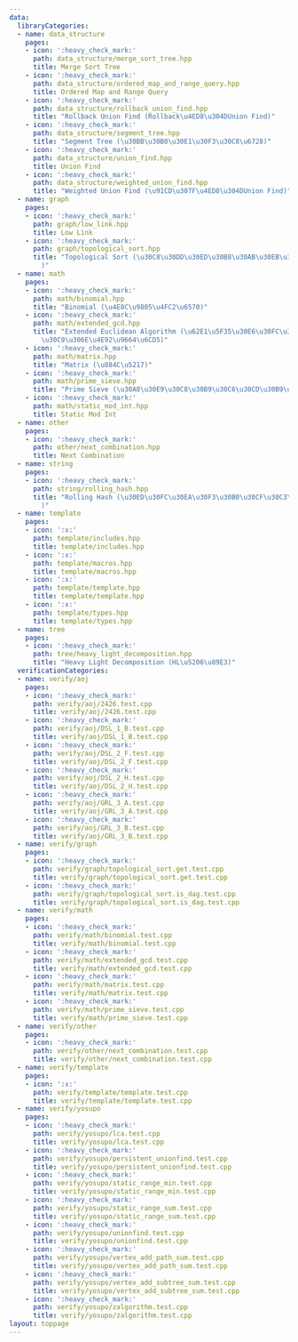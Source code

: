 ```yaml
---
data:
  libraryCategories:
  - name: data_structure
    pages:
    - icon: ':heavy_check_mark:'
      path: data_structure/merge_sort_tree.hpp
      title: Merge Sort Tree
    - icon: ':heavy_check_mark:'
      path: data_structure/ordered_map_and_range_query.hpp
      title: Ordered Map and Range Query
    - icon: ':heavy_check_mark:'
      path: data_structure/rollback_union_find.hpp
      title: "Rollback Union Find (Rollback\u4ED8\u304DUnion Find)"
    - icon: ':heavy_check_mark:'
      path: data_structure/segment_tree.hpp
      title: "Segment Tree (\u30BB\u30B0\u30E1\u30F3\u30C8\u6728)"
    - icon: ':heavy_check_mark:'
      path: data_structure/union_find.hpp
      title: Union Find
    - icon: ':heavy_check_mark:'
      path: data_structure/weighted_union_find.hpp
      title: "Weighted Union Find (\u91CD\u307F\u4ED8\u304DUnion Find)"
  - name: graph
    pages:
    - icon: ':heavy_check_mark:'
      path: graph/low_link.hpp
      title: Low Link
    - icon: ':heavy_check_mark:'
      path: graph/topological_sort.hpp
      title: "Topological Sort (\u30C8\u30DD\u30ED\u30B8\u30AB\u30EB\u30BD\u30FC\u30C8\
        )"
  - name: math
    pages:
    - icon: ':heavy_check_mark:'
      path: math/binomial.hpp
      title: "Binomial (\u4E8C\u9805\u4FC2\u6570)"
    - icon: ':heavy_check_mark:'
      path: math/extended_gcd.hpp
      title: "Extended Euclidean Algorithm (\u62E1\u5F35\u30E6\u30FC\u30AF\u30EA\u30C3\
        \u30C9\u306E\u4E92\u9664\u6CD5)"
    - icon: ':heavy_check_mark:'
      path: math/matrix.hpp
      title: "Matrix (\u884C\u5217)"
    - icon: ':heavy_check_mark:'
      path: math/prime_sieve.hpp
      title: "Prime Sieve (\u30A8\u30E9\u30C8\u30B9\u30C6\u30CD\u30B9\u306E\u7BE9)"
    - icon: ':heavy_check_mark:'
      path: math/static_mod_int.hpp
      title: Static Mod Int
  - name: other
    pages:
    - icon: ':heavy_check_mark:'
      path: other/next_combination.hpp
      title: Next Combination
  - name: string
    pages:
    - icon: ':heavy_check_mark:'
      path: string/rolling_hash.hpp
      title: "Rolling Hash (\u30ED\u30FC\u30EA\u30F3\u30B0\u30CF\u30C3\u30B7\u30E5\
        )"
  - name: template
    pages:
    - icon: ':x:'
      path: template/includes.hpp
      title: template/includes.hpp
    - icon: ':x:'
      path: template/macros.hpp
      title: template/macros.hpp
    - icon: ':x:'
      path: template/template.hpp
      title: template/template.hpp
    - icon: ':x:'
      path: template/types.hpp
      title: template/types.hpp
  - name: tree
    pages:
    - icon: ':heavy_check_mark:'
      path: tree/heavy_light_decomposition.hpp
      title: "Heavy Light Decomposition (HL\u5206\u89E3)"
  verificationCategories:
  - name: verify/aoj
    pages:
    - icon: ':heavy_check_mark:'
      path: verify/aoj/2426.test.cpp
      title: verify/aoj/2426.test.cpp
    - icon: ':heavy_check_mark:'
      path: verify/aoj/DSL_1_B.test.cpp
      title: verify/aoj/DSL_1_B.test.cpp
    - icon: ':heavy_check_mark:'
      path: verify/aoj/DSL_2_F.test.cpp
      title: verify/aoj/DSL_2_F.test.cpp
    - icon: ':heavy_check_mark:'
      path: verify/aoj/DSL_2_H.test.cpp
      title: verify/aoj/DSL_2_H.test.cpp
    - icon: ':heavy_check_mark:'
      path: verify/aoj/GRL_3_A.test.cpp
      title: verify/aoj/GRL_3_A.test.cpp
    - icon: ':heavy_check_mark:'
      path: verify/aoj/GRL_3_B.test.cpp
      title: verify/aoj/GRL_3_B.test.cpp
  - name: verify/graph
    pages:
    - icon: ':heavy_check_mark:'
      path: verify/graph/topological_sort.get.test.cpp
      title: verify/graph/topological_sort.get.test.cpp
    - icon: ':heavy_check_mark:'
      path: verify/graph/topological_sort.is_dag.test.cpp
      title: verify/graph/topological_sort.is_dag.test.cpp
  - name: verify/math
    pages:
    - icon: ':heavy_check_mark:'
      path: verify/math/binomial.test.cpp
      title: verify/math/binomial.test.cpp
    - icon: ':heavy_check_mark:'
      path: verify/math/extended_gcd.test.cpp
      title: verify/math/extended_gcd.test.cpp
    - icon: ':heavy_check_mark:'
      path: verify/math/matrix.test.cpp
      title: verify/math/matrix.test.cpp
    - icon: ':heavy_check_mark:'
      path: verify/math/prime_sieve.test.cpp
      title: verify/math/prime_sieve.test.cpp
  - name: verify/other
    pages:
    - icon: ':heavy_check_mark:'
      path: verify/other/next_combination.test.cpp
      title: verify/other/next_combination.test.cpp
  - name: verify/template
    pages:
    - icon: ':x:'
      path: verify/template/template.test.cpp
      title: verify/template/template.test.cpp
  - name: verify/yosupo
    pages:
    - icon: ':heavy_check_mark:'
      path: verify/yosupo/lca.test.cpp
      title: verify/yosupo/lca.test.cpp
    - icon: ':heavy_check_mark:'
      path: verify/yosupo/persistent_unionfind.test.cpp
      title: verify/yosupo/persistent_unionfind.test.cpp
    - icon: ':heavy_check_mark:'
      path: verify/yosupo/static_range_min.test.cpp
      title: verify/yosupo/static_range_min.test.cpp
    - icon: ':heavy_check_mark:'
      path: verify/yosupo/static_range_sum.test.cpp
      title: verify/yosupo/static_range_sum.test.cpp
    - icon: ':heavy_check_mark:'
      path: verify/yosupo/unionfind.test.cpp
      title: verify/yosupo/unionfind.test.cpp
    - icon: ':heavy_check_mark:'
      path: verify/yosupo/vertex_add_path_sum.test.cpp
      title: verify/yosupo/vertex_add_path_sum.test.cpp
    - icon: ':heavy_check_mark:'
      path: verify/yosupo/vertex_add_subtree_sum.test.cpp
      title: verify/yosupo/vertex_add_subtree_sum.test.cpp
    - icon: ':heavy_check_mark:'
      path: verify/yosupo/zalgorithm.test.cpp
      title: verify/yosupo/zalgorithm.test.cpp
layout: toppage
---
```


